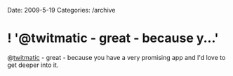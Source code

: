 Date: 2009-5-19
Categories: /archive

# ! '@twitmatic - great - because y...'

@<a href="http://twitter.com/twitmatic">twitmatic</a> - great - because you have a very promising app and I'd love to get deeper into it.
